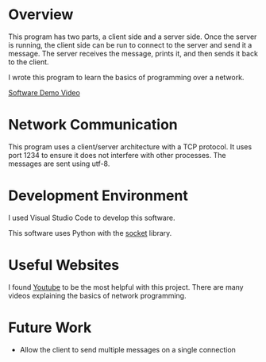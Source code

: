 # Overview

This program has two parts, a client side and a server side. Once the server is running, the client side can be run to connect to the server and send it a message. The server receives the message, prints it, and then sends it back to the client.

I wrote this program to learn the basics of programming over a network.

[Software Demo Video](https://youtu.be/ZUMQsHkv3nw)

# Network Communication

This program uses a client/server architecture with a TCP protocol. It uses port 1234 to ensure it does not interfere with other processes. The messages are sent using utf-8.

# Development Environment

I used Visual Studio Code to develop this software.

This software uses Python with the [socket](https://docs.python.org/3/library/socket.html) library.

# Useful Websites

I found [Youtube](https://www.youtube.com/) to be the most helpful with this project. There are many videos explaining the basics of network programming.

# Future Work

* Allow the client to send multiple messages on a single connection